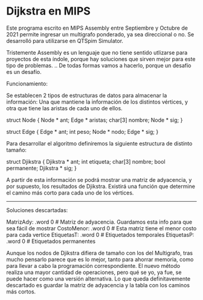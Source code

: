 # Dijkstra en MIPS

Este programa escrito en MIPS Assembly entre Septiembre y Octubre de 2021 permite 
ingresar un multigrafo ponderado, ya sea direccional o no. Se desarrolló para 
utilizarse en QTSpim Simulator.

Tristemente Assembly es un lenguaje que no tiene
sentido utlizarse para proyectos de esta índole, porque hay soluciones que sirven mejor
para este tipo de problemas. 
..
De todas formas vamos a hacerlo, porque un desafío es un desafío.


Funcionamiento:

Se establecen 2 tipos de estructuras de datos para almacenar la información: 
Una que mantiene la información de los distintos vértices, y otra que tiene 
las aristas de cada uno de ellos.

struct Node {
    Node * ant;
    Edge * aristas;
    char[3] nombre;
    Node * sig;
}

struct Edge {
    Edge * ant;
    int peso;
    Node * nodo;
    Edge * sig;
}

Para desarrollar el algoritmo definiremos la siguiente estructura de distinto tamaño:

struct Djikstra {
    Djikstra * ant;
    int etiqueta;
    char[3] nombre;
    bool permanente;
    Djikstra * sig;
}

A partir de esta información se podrá mostrar una matriz de adyacencia, y por supuesto, 
los resultados de Djikstra. Existirá una función que determine el camino más corto para
cada uno de los vértices.


 ------- ------ -----


Soluciones descartadas:

MatrizAdy: .word 0 # Matriz de adyacencia. Guardamos esta info para que sea fácil de mostrar
CostoMenor: .word 0 # Esta matriz tiene el menor costo para cada vertice
EtiquetasT: .word 0 # Etiquetados temporales
EtiquetasP: .word 0 # Etiquetados permanentes

Aunque los nodos de Djikstra difiera de tamaño con los del Multigrafo, tras mucho pensarlo
parece que es lo mejor, tanto para ahorrar memoria, como para llevar a cabo la programación
correspondiente. El nuevo método realiza una mayor cantidad de operaciones, pero qué se yo, ya
fue, se puede hacer como una versión alternativa. Lo que queda definitavemente descartado es guardar
la matriz de adyacencia y la tabla con los caminos más cortos.